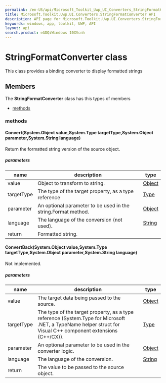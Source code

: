 ```yaml
---
permalink: /en-US/api/Microsoft_Toolkit_Uwp_UI_Converters_StringFormatConverter.htm
title: Microsoft.Toolkit.Uwp.UI.Converters.StringFormatConverter API 
description: API page for Microsoft.Toolkit.Uwp.UI.Converters.StringFormatConverter
keywords: windows, app, toolkit, UWP, API
layout: api
search.product: eADQiWindows 10XVcnh
---
```



# StringFormatConverter class

This class provides a binding converter to display formatted strings

## Members

The **StringFormatConverter** class has this types of members

* [methods](#methods)

### methods

#### Convert(System.Object value,System.Type targetType,System.Object parameter,System.String language)

Return the formatted string version of the source object.

##### parameters



| name | description | type || --- | --- | --- || value | Object to transform to string. | [Object](https://msdn.microsoft.com/library/windows/apps/System.Object) || targetType | The type of the target property, as a type reference | [Type](https://msdn.microsoft.com/library/windows/apps/System.Type) || parameter | An optional parameter to be used in the string.Format method. | [Object](https://msdn.microsoft.com/library/windows/apps/System.Object) || language | The language of the conversion (not used). | [String](https://msdn.microsoft.com/library/windows/apps/System.String) || return |Formatted string. |


#### ConvertBack(System.Object value,System.Type targetType,System.Object parameter,System.String language)

Not implemented.

##### parameters



| name | description | type || --- | --- | --- || value | The target data being passed to the source. | [Object](https://msdn.microsoft.com/library/windows/apps/System.Object) || targetType | The type of the target property, as a type reference (System.Type for Microsoft .NET, a TypeName helper struct for Visual C++ component extensions (C++/CX)). | [Type](https://msdn.microsoft.com/library/windows/apps/System.Type) || parameter | An optional parameter to be used in the converter logic. | [Object](https://msdn.microsoft.com/library/windows/apps/System.Object) || language | The language of the conversion. | [String](https://msdn.microsoft.com/library/windows/apps/System.String) || return |The value to be passed to the source object. |

